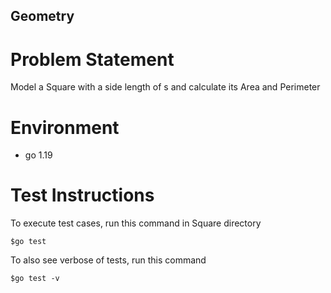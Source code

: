 ## Geometry

# Problem Statement

Model a Square with a side length of s and calculate its Area and Perimeter

# Environment

* go 1.19

# Test Instructions

To execute test cases, run this command in Square directory

    $go test

To also see verbose of tests, run this command

    $go test -v